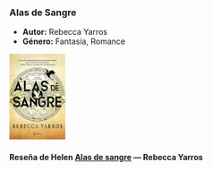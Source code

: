 ### **Alas de Sangre** 
- **Autor:** Rebecca Yarros
- **Género:** Fantasía, Romance
<img src="../Imagenes/Alas de sangre.jpg" alt="Alas de sangre" width="100" />


#### Reseña de Helen [Alas de sangre](../Usuarios/Elena/Mis%20reseñas/Alas%20de%20sangre.md) — Rebecca Yarros

